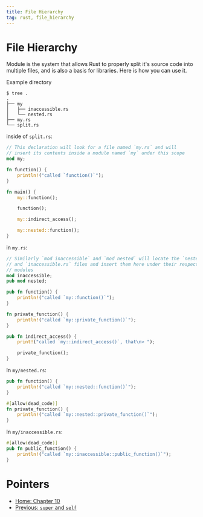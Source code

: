```yaml
---
title: File Hierarchy
tag: rust, file_hierarchy
---
```

# File Hierarchy

Module is the system that allows Rust to properly split it's source code into multiple files, and is also a basis for libraries. Here is how you can use it.

Example directory
```shell
$ tree .
.
├── my
│   ├── inaccessible.rs
│   └── nested.rs
├── my.rs
└── split.rs
```

inside of `split.rs`:

```rust
// This declaration will look for a file named `my.rs` and will
// insert its contents inside a module named `my` under this scope
mod my;

fn function() {
    println!("called `function()`");
}

fn main() {
    my::function();

    function();

    my::indirect_access();

    my::nested::function();
}

```

in `my.rs`:

```rust
// Similarly `mod inaccessible` and `mod nested` will locate the `nested.rs`
// and `inaccessible.rs` files and insert them here under their respective
// modules
mod inaccessible;
pub mod nested;

pub fn function() {
    println!("called `my::function()`");
}

fn private_function() {
    println!("called `my::private_function()`");
}

pub fn indirect_access() {
    print!("called `my::indirect_access()`, that\n> ");

    private_function();
}
```

In `my/nested.rs`:

```rust
pub fn function() {
    println!("called `my::nested::function()`");
}

#[allow(dead_code)]
fn private_function() {
    println!("called `my::nested::private_function()`");
}
```

In `my/inaccessible.rs`:

```rust
#[allow(dead_code)]
pub fn public_function() {
    println!("called `my::inaccessible::public_function()`");
}
```

# Pointers

- [Home: Chapter 10](ch10_00_modules.md)
- [Previous: `super` and `self`](ch10_04_super_and_self.md)
